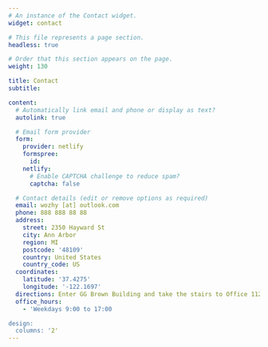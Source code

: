 ```yaml
---
# An instance of the Contact widget.
widget: contact

# This file represents a page section.
headless: true

# Order that this section appears on the page.
weight: 130

title: Contact
subtitle:

content:
  # Automatically link email and phone or display as text?
  autolink: true

  # Email form provider
  form:
    provider: netlify
    formspree:
      id:
    netlify:
      # Enable CAPTCHA challenge to reduce spam?
      captcha: false

  # Contact details (edit or remove options as required)
  email: wozhy [at] outlook.com
  phone: 888 888 88 88
  address:
    street: 2350 Hayward St
    city: Ann Arbor
    region: MI
    postcode: '48109'
    country: United States
    country_code: US
  coordinates:
    latitude: '37.4275'
    longitude: '-122.1697'
  directions: Enter GG Brown Building and take the stairs to Office 1124 on the basement floor
  office_hours:
    - 'Weekdays 9:00 to 17:00

design:
  columns: '2'
---
```

